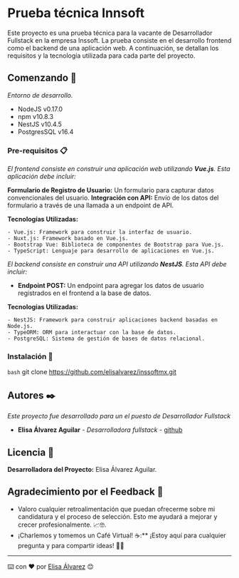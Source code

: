 # Prueba técnica Innsoft

Este proyecto es una prueba técnica para la vacante de Desarrollador Fullstack en la empresa Inssoft. La prueba consiste en el desarrollo frontend como el backend de una aplicación web. A continuación, se detallan los requisitos y la tecnología utilizada para cada parte del proyecto.

## Comenzando 🚀

_Entorno de desarrollo._

* NodeJS v0.17.0
* npm v10.8.3
* NestJS v10.4.5
* PostgresSQL v16.4

### Pre-requisitos 📋

_El frontend consiste en construir una aplicación web utilizando **Vue.js**. Esta aplicación debe incluir:_

**Formulario de Registro de Usuario:** 
Un formulario para capturar datos convencionales del usuario.
**Integración con API:** Envío de los datos del formulario a través de una llamada a un endpoint de API.

**Tecnologías Utilizadas:**

```
- Vue.js: Framework para construir la interfaz de usuario.
- Nuxt.js: Framework basado en Vue.js.
- Bootstrap Vue: Biblioteca de componentes de Bootstrap para Vue.js.
- TypeScript: Lenguaje para desarrollo de aplicaciones en Vue.js.
```


_El backend consiste en construir una API utilizando **NestJS**. Esta API debe incluir:_

- **Endpoint POST:** Un endpoint para agregar los datos de usuario registrados en el frontend a la base de datos.

**Tecnologías Utilizadas:**

```
- NestJS: Framework para construir aplicaciones backend basadas en Node.js.
- TypeORM: ORM para interactuar con la base de datos.
- PostgreSQL: Sistema de gestión de bases de datos relacional.
```

### Instalación 🔧

   ```bash```
   git clone https://github.com/elisalvarez/inssoftmx.git

## Autores ✒️

_Este proyecto fue desarrollado para un el puesto de Desarrollador Fullstack_

* **Elisa Álvarez Aguilar** - *Desarrolladora fullstack* - [github](https://github.com/elisalvarez) 

## Licencia 📄

**Desarrolladora del Proyecto:** Elisa Álvarez Aguilar.

## Agradecimiento por el Feedback 🌟

* Valoro cualquier retroalimentación que puedan ofrecerme sobre mi candidatura y el proceso de selección. Esto me ayudará a mejorar y crecer profesionalmente. 📈🤓.
* ¡Charlemos y tomemos un Café Virtual! ☕️:** ¡Estoy aquí para cualquier pregunta y para compartir ideas! 🍩🎉


---
⌨️ con ❤️ por [Elisa Álvarez](https://elisalvarez.com) 😊